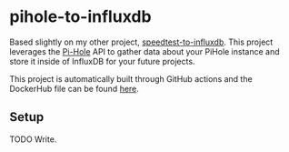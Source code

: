 # pihole-to-influxdb
Based slightly on my other project, [speedtest-to-influxdb](https://github.com/chriscn/speedtest-to-influxdb). This project leverages the [Pi-Hole](https://pi-hole.net/) API to gather data about your PiHole instance and store it inside of InfluxDB for your future projects.

This project is automatically built through GitHub actions and the DockerHub file can be found [here](https://hub.docker.com/r/chriscn/pihole-to-influxdb).

## Setup
TODO Write.
